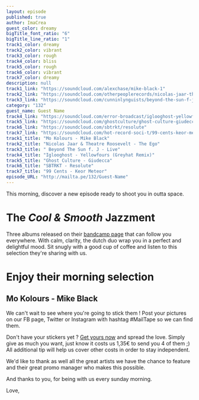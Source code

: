 ```yaml
---
layout: episode
published: true
author: ImaCrea
guest_color: dreamy
bigTitle_font_ratio: "6"
bigTitle_line_ratio: "1"
track1_color: dreamy
track2_color: vibrant
track3_color: rough
track4_color: bliss
track5_color: rough
track6_color: vibrant
track7_color: dreamy
description: null
track1_link: "https://soundcloud.com/alexchase/mike-black-1"
track2_link: "https://soundcloud.com/otherpeoplerecords/nicolas-jaar-theatre-roosevelt"
track3_link: "https://soundcloud.com/cunninlynguists/beyond-the-sun-f-j-live"
category: "132"
guest_name: Guest Name
track4_link: "https://soundcloud.com/error-broadcast/iglooghost-yellowfours-greyhat"
track5_link: "https://soundcloud.com/ghostculture/ghost-culture-giudecca"
track6_link: "https://soundcloud.com/sbtrkt/resolute"
track7_link: "https://soundcloud.com/hot-record-soci-t/99-cents-keor-meteor?in=hot-record-soci-t/sets/99-cents-o-keor-meteor"
track1_title: "Mo Kolours - Mike Black"
track2_title: "Nicolas Jaar & Theatre Roosevelt - The Ego"
track3_title: " Beyond The Sun f. J - Live"
track4_title: "Iglooghost - Yellowfours (Greyhat Remix)"
track5_title: "Ghost Culture - Giudecca"
track6_title: "SBTRKT - Resolute"
track7_title: "99 Cents - Keor Meteor"
episode_URL: "http://mailta.pe/132/Guest-Name"
---
```


<p id="introduction">
This morning, discover a new episode ready to shoot you in outta space. 
</p>

# The _Cool & Smooth_ Jazzment
Three albums released on their [bandcamp page](http://url "check their bandcamp folks !") that can follow you everywhere. With calm, clarity, the dutch duo wrap you in a perfect and delightful mood. Sit snugly with a good cup of coffee and listen to this selection they're sharing with us.

# Enjoy their morning selection
## Mo Kolours - Mike Black
We can't wait to see where you're going to stick them ! Post your pictures on our FB page, Twitter or Instagram with hashtag #MailTape so we can find them.

Don't have your stickers yet ? [Get yours now](https://www.paypal.com/cgi-bin/webscr?cmd=_s-xclick&hosted_button_id=CYNVPXU22G482) and spread the love. Simply give as much you want, just know it costs us 1,35€ to send you 4 of them ;) All additional tip will help us cover other costs in order to stay independent.

We'd like to thank as well all the great artists we have the chance to feature and their great promo manager who makes this possible.

And thanks to you, for being with us every sunday morning.

Love,